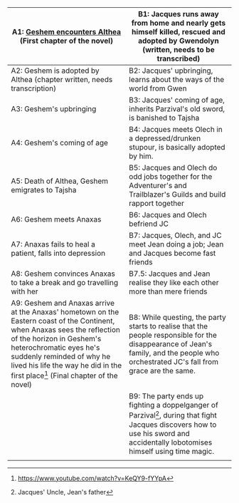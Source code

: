 
| A1: [Geshem encounters Althea](https://petrichor.moe/writing/vaargnign/20230705) (First chapter of the novel)                                                                                                                                                                                  | B1: Jacques runs away from home and nearly gets himself killed, rescued and adopted by Gwendolyn (written, needs to be transcribed)                                                    |
| ---------------------------------------------------------------------------------------------------------------------------------------------------------------------------------------------------------------------------------------------------------------------------------------------- | -------------------------------------------------------------------------------------------------------------------------------------------------------------------------------------- |
| A2: Geshem is adopted by Althea (chapter written, needs transcription)                                                                                                                                                                                                                         | B2: Jacques' upbringing, learns about the ways of the world from Gwen                                                                                                                  |
| A3: Geshem's upbringing                                                                                                                                                                                                                                                                        | B3: Jacques' coming of age, inherits Parzival's old sword, is banished to Tajsha                                                                                                       |
| A4: Geshem's coming of age                                                                                                                                                                                                                                                                     | B4: Jacques meets Olech in a depressed/drunken stupour, is basically adopted by him.                                                                                                   |
| A5: Death of Althea, Geshem emigrates to Tajsha                                                                                                                                                                                                                                                | B5: Jacques and Olech do odd jobs together for the Adventurer's and Trailblazer's Guilds and build rapport together                                                                    |
| A6: Geshem meets Anaxas                                                                                                                                                                                                                                                                        | B6: Jacques and Olech befriend JC                                                                                                                                                      |
| A7: Anaxas fails to heal a patient, falls into depression                                                                                                                                                                                                                                      | B7: Jacques, Olech, and JC meet Jean doing a job; Jean and Jacques become fast friends                                                                                                 |
| A8: Geshem convinces Anaxas to take a break and go travelling with her                                                                                                                                                                                                                         | B7.5: Jacques and Jean realise they like each other more than mere friends                                                                                                             |
| A9: Geshem and Anaxas arrive at the Anaxas' hometown on the Eastern coast of the Continent, when Anaxas sees the reflection of the horizon in Geshem's heterochromatic eyes he's suddenly reminded of why he lived his life the way he did in the first place[^1] (Final chapter of the novel) | B8: While questing, the party starts to realise that the people responsible for the disappearance of Jean's family, and the people who orchestrated JC's fall from grace are the same. |
|                                                                                                                                                                                                                                                                                                | B9: The party ends up fighting a doppelganger of Parzival[^2], during that fight Jacques discovers how to use his sword and accidentally lobotomises himself using time magic.         |
|                                                                                                                                                                                                                                                                                                |                                                                                                                                                                                        |
[^1]: https://www.youtube.com/watch?v=KeQY9-fYYpA

[^2]: Jacques' Uncle, Jean's father
	
